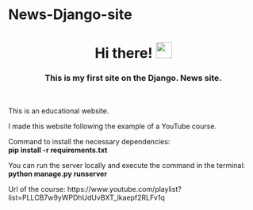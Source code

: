 # News-Django-site
<h1 align="center">Hi there! 
<img src="https://github.com/blackcater/blackcater/raw/main/images/Hi.gif" height="32"/></h1>
<h3 align="center">This is my first site on the Django. News site.</h3>
<br>
<p>This is an educational website.</p>
<p>I made this website following the example of a YouTube course.</p>
<p>Command to install the necessary dependencies:<br>
  <b>pip install -r requirements.txt</b></p>
<p>You can run the server locally and execute the command in the terminal:<br>
  <b>python manage.py runserver</b></p>
<p>Url of the course: https://www.youtube.com/playlist?list=PLLCB7w9yWPDhUdUvBXT_lkaepf2RLFv1q</p>
